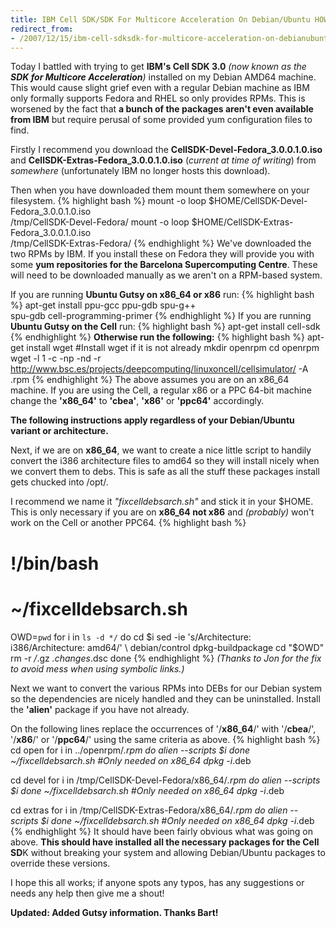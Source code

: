 ```yaml
---
title: IBM Cell SDK/SDK For Multicore Acceleration On Debian/Ubuntu HOWTO
redirect_from:
- /2007/12/15/ibm-cell-sdksdk-for-multicore-acceleration-on-debianubuntu-howto/
---
```

Today I battled with trying to get **IBM's Cell SDK 3.0** _(now known as the **SDK for Multicore Acceleration**)_ installed on my Debian AMD64 machine. This would cause slight grief even with a regular Debian machine as IBM only formally supports Fedora and RHEL so only provides RPMs. This is worsened by the fact that **a bunch of the packages aren't even available from IBM** but require perusal of some provided yum configuration files to find.

Firstly I recommend you download the **CellSDK-Devel-Fedora\_3.0.0.1.0.iso** and **CellSDK-Extras-Fedora\_3.0.0.1.0.iso** (_current at time of writing_) from _somewhere_ (unfortunately IBM no longer hosts this download).

Then when you have downloaded them mount them somewhere on your filesystem.
{% highlight bash %}
mount -o loop $HOME/CellSDK-Devel-Fedora_3.0.0.1.0.iso \
  /tmp/CellSDK-Devel-Fedora/
mount -o loop $HOME/CellSDK-Extras-Fedora_3.0.0.1.0.iso \
  /tmp/CellSDK-Extras-Fedora/
{% endhighlight %}
We've downloaded the two RPMs by IBM. If you install these on Fedora they will provide you with some **yum repositories for the Barcelona Supercomputing Centre**. These will need to be downloaded manually as we aren't on a RPM-based system.

If you are running **Ubuntu Gutsy on x86_64 or x86** run:
{% highlight bash %}
apt-get install ppu-gcc ppu-gdb spu-g++ \
  spu-gdb cell-programming-primer
{% endhighlight %}
If you are running **Ubuntu Gutsy on the Cell** run:
{% highlight bash %}
apt-get install cell-sdk
{% endhighlight %}
**Otherwise run the following:**
{% highlight bash %}
apt-get install wget #Install wget if it is not already
mkdir openrpm
cd openrpm
wget -l 1 -c -np -nd -r <http://www.bsc.es/projects/deepcomputing/linuxoncell/cellsimulator/> -A .rpm
{% endhighlight %}
The above assumes you are on an x86\_64 machine. If you are using the Cell, a regular x86 or a PPC 64-bit machine change the **'x86_64'** to **'cbea'**, **'x86'** or **'ppc64'** accordingly.

**The following instructions apply regardless of your Debian/Ubuntu variant or architecture.**

Next, if we are on **x86_64**, we want to create a nice little script to handily convert the i386 architecture files to amd64 so they will install nicely when we convert them to debs. This is safe as all the stuff these packages install gets chucked into /opt/.

I recommend we name it _"fixcelldebsarch.sh"_ and stick it in your $HOME. This is only necessary if you are on **x86\_64 not x86** and _(probably)_ won't work on the Cell or another PPC64.
{% highlight bash %}

# !/bin/bash

# ~/fixcelldebsarch.sh

OWD=`pwd`
for i in `ls -d */`
do
  cd $i
  sed -ie 's/Architecture: i386/Architecture: amd64/' \
    debian/control
  dpkg-buildpackage
  cd "$OWD"
  rm -r _/_.gz _.changes_.dsc
done
{% endhighlight %}
_(Thanks to Jon for the fix to avoid mess when using symbolic links.)_

Next we want to convert the various RPMs into DEBs for our Debian system so the dependencies are nicely handled and they can be uninstalled. Install the **'alien'** package if you have not already.

On the following lines replace the occurrences of '/**x86_64**/' with '/**cbea**/', '/**x86**/' or '/**ppc64**/' using the same criteria as above.
 {% highlight bash %}
cd open
for i in ../openrpm/*.rpm
  do alien --scripts $i
done
~/fixcelldebsarch.sh #Only needed on x86_64
dpkg -i*.deb

cd devel
for i in /tmp/CellSDK-Devel-Fedora/x86_64/*.rpm
  do alien --scripts $i
done
~/fixcelldebsarch.sh #Only needed on x86_64
dpkg -i*.deb

cd extras
for i in /tmp/CellSDK-Extras-Fedora/x86_64/*.rpm
  do alien --scripts $i
done
~/fixcelldebsarch.sh #Only needed on x86_64
dpkg -i*.deb
{% endhighlight %}
It should have been fairly obvious what was going on above. **This should have installed all the necessary packages for the Cell SD**K without breaking your system and allowing Debian/Ubuntu packages to override these versions.

I hope this all works; if anyone spots any typos, has any suggestions or needs any help then give me a shout!

**Updated: Added Gutsy information. Thanks Bart!**
